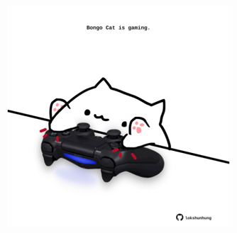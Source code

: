 <!-- built at 12/08/2023, 13:00:57 UTC -->
<p align="center">
  <img width="500" height="500" src="./ReadmeImage.svg">
</p>

